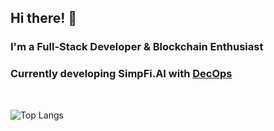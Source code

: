 ## Hi there! 👋 

### I'm a Full-Stack Developer & Blockchain Enthusiast

### Currently developing SimpFi.AI with <a href='https://www.linkedin.com/company/decops/mycompany/'>DecOps</a>
<br>

![Top Langs](https://github-readme-stats.vercel.app/api/top-langs/?username=ETH1Elohim&theme=tokyonight)
